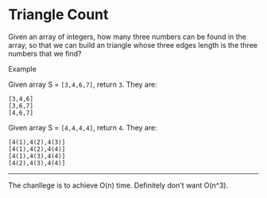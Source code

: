 # Triangle Count

Given an array of integers, how many three numbers can be found in the array, so that we can build an triangle whose three edges length is the three numbers that we find?

Example

Given array S = `[3,4,6,7]`, return `3`. They are:

```
[3,4,6]
[3,6,7]
[4,6,7]
```

Given array S = `[4,4,4,4]`, return `4`. They are:
```
[4(1),4(2),4(3)]
[4(1),4(2),4(4)]
[4(1),4(3),4(4)]
[4(2),4(3),4(4)]
```

---
The chanllege is to achieve O(n) time. Definitely don't want O(n^3).